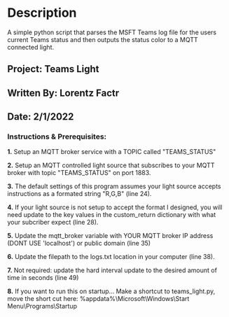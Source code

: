 # Description

A simple python script that parses the MSFT Teams log file for the users current Teams status and then outputs the status color to a MQTT connected light. 


## Project: Teams Light
## Written By: Lorentz Factr
## Date: 2/1/2022


### Instructions & Prerequisites:

  **1.** Setup an MQTT broker service with a TOPIC called "TEAMS_STATUS"
  
  **2.** Setup an MQTT controlled light source that subscribes to your MQTT broker with topic "TEAMS_STATUS" on port 1883.
  
  **3.** The default settings of this program assumes your light source accepts instructions as a formated string "R,G,B" (line 24).
  
  **4.** If your light source is not setup to accept the format I designed, you will need update to the key values in the 
          custom_return dictionary with what your subcriber expect (line 28).
          
  **5.** Update the mqtt_broker variable with YOUR MQTT broker IP address (DONT USE 'localhost') or public domain (line 35)
  
  **6.** Update the filepath to the logs.txt location in your computer (line 38).
  
  **7.** Not required: update the hard interval update to the desired amount of time in seconds (line 49)
  
  **8.** If you want to run this on startup... Make a shortcut to teams_light.py, move the short cut here: %appdata%\Microsoft\Windows\Start Menu\Programs\Startup
